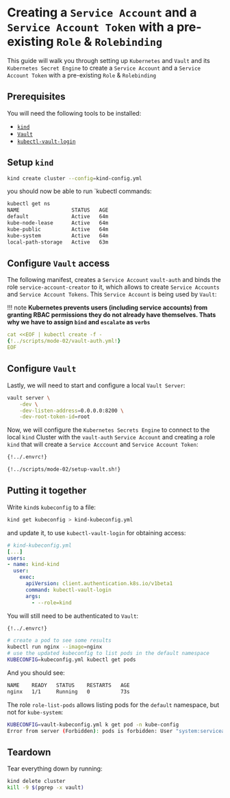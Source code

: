 # Creating a `Service Account` and a `Service Account Token` with a pre-existing `Role` & `Rolebinding`

This guide will walk you through setting up `Kubernetes` and `Vault` and its `Kubernetes Secret Engine` to create a `Service Account` and a  `Service Account Token` with a pre-existing `Role` & `Rolebinding`

## Prerequisites
You will need the following tools to be installed:

- [`kind`](https://kind.sigs.k8s.io)
- [`Vault`](https://developer.hashicorp.com/vault/docs/install)
- [`kubectl-vault-login`](https://falcosuessgott.github.io/kubectl-vault-login/)

## Setup `kind`
```bash
kind create cluster --config=kind-config.yml
```

you should now be able to run `kubectl commands:

```bash
kubectl get ns
NAME                 STATUS   AGE
default              Active   64m
kube-node-lease      Active   64m
kube-public          Active   64m
kube-system          Active   64m
local-path-storage   Active   63m
```

## Configure `Vault` access
The following manifest, creates a `Service Account` `vault-auth` and binds the role `service-account-creator` to it, which allows to create `Service Accounts` and `Service Account Tokens`. This `Service Account` is being used by `Vault`:

!!! note
    **Kubernetes prevents users (including service accounts) from granting RBAC permissions they do not already have themselves.
    Thats why we have to assign `bind` and `escalate` as `verbs`**

```yaml
cat <<EOF | kubectl create -f -
{!../scripts/mode-02/vault-auth.yml!}
EOF
```

## Configure `Vault`
Lastly, we will need to start and configure a local `Vault Server`:

```bash
vault server \
	-dev \
	-dev-listen-address=0.0.0.0:8200 \
	-dev-root-token-id=root
```

Now, we will configure the `Kubernetes Secrets Engine` to connect to the local `kind` Cluster with the `vault-auth` `Service Account` and creating a role `kind` that will create a `Service Acccount` and `Service Account Token`:

```bash
{!../.envrc!}
```

```bash
{!../scripts/mode-02/setup-vault.sh!}
```

## Putting it together
Write `kind`s `kubeconfig` to a file:

```bash
kind get kubeconfig > kind-kubeconfig.yml
```

and update it, to use `kubectl-vault-login` for obtaining access:

```yaml
# kind-kubeconfig.yml
[...]
users:
- name: kind-kind
  user:
    exec:
      apiVersion: client.authentication.k8s.io/v1beta1
      command: kubectl-vault-login
      args:
        - --role=kind
```

You will still need to be authenticated to `Vault`:

```bash
{!../.envrc!}
```

```bash
# create a pod to see some results
kubectl run nginx --image=nginx
# use the updated kubeconfig to list pods in the default namespace
KUBECONFIG=kubeconfig.yml kubectl get pods
```

And you should see:
```bash
NAME    READY   STATUS    RESTARTS   AGE
nginx   1/1     Running   0          73s
```

The role `role-list-pods` allows listing pods for the `default` namespace, but not for `kube-system`:

```bash
KUBECONFIG=vault-kubeconfig.yml k get pod -n kube-config
Error from server (Forbidden): pods is forbidden: User "system:serviceaccount:default:v-token-kind-1739680669-u5x0uqreffqt8hf2qdydpksf" cannot list resource "pods" in API group "" in the namespace "kube-system"
```

## Teardown
Tear everything down by running:
```bash
kind delete cluster
kill -9 $(pgrep -x vault)
```
